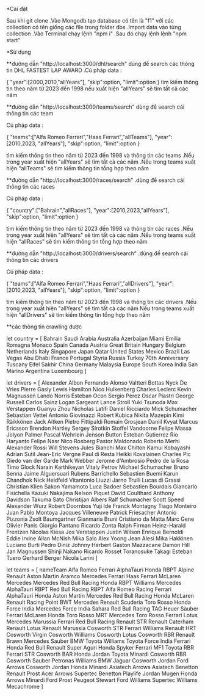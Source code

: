 *Cài đặt

Sau khi git clone
.Vào Mongodb tạo database có tên là "f1" với các collection có tên giống các file trong folder dbs
.Import data vào từng collection
.Vào Terminal chạy lệnh "npm i"
.Sau đó chạy lệnh lệnh "npm start"

*Sử dụng     

**đường dẫn "http://localhost:3000/dhl/search" dùng để search các thông tin DHL FASTEST LAP AWARD
.Cú pháp data : 

{
"year":[2000,2010,"allYears"],
"skip":option,
"limit":option
}
tìm kiếm thông tin theo năm từ 2023 đến 1998 nếu xuất hiện "allYears" sẽ tìm tất cả các năm

**đường dẫn "http://localhost:3000/teams/search" dùng để search cái thông tin các team

Cú pháp data : 

{
"teams":["Alfa Romeo Ferrari","Haas Ferrari","allTeams"],
"year":[2010,2023, "allYears"],
"skip":option,
"limit":option
}

tìm kiếm thông tin theo năm từ 2023 đến 1998 và thông tin các teams
.Nếu trong year xuất hiện "allYears" sẽ tìm tất cả các năm
.Nếu trong teams xuất hiện "allTeams" sẽ tìm kiếm thông tin tổng hợp theo năm 

**đường dẫn "http://localhost:3000/races/search"
.dùng để search cái thông tin các races

Cú pháp data : 

{
"country":["Bahrain","allRaces"],
"year":[2010,2023,"allYears"],
"skip":option,
"limit":option
}

tìm kiếm thông tin theo năm từ 2023 đến 1998 và thông tin các races 
.Nếu trong year xuất hiện "allYears" sẽ tìm tất cả các năm
.Nếu trong teams xuất hiện "allRaces" sẽ tìm kiếm thông tin tổng hợp theo năm 

**đường dẫn "http://localhost:3000/drivers/search"
.dùng để search cái thông tin các drivers

Cú pháp data : 

{
"teams":["Alfa Romeo Ferrari","Haas Ferrari","allDrivers"],
"year":[2010,2023, "allYears"],
"skip":option,
"limit":option
}

tìm kiếm thông tin theo năm từ 2023 đến 1998 và thông tin các drivers
.Nếu trong year xuất hiện "allYears" sẽ tìm tất cả các năm
Nếu trong teams xuất hiện "allDrivers" sẽ tìm kiếm thông tin tổng hợp theo năm 

**các thông tin crawling được

let country =  [
    Bahrain
    Saudi Arabia
    Australia
    Azerbaijan
    Miami
    Emilia Romagna
    Monaco
    Spain
    Canada
    Austria
    Great Britain
    Hungary
    Belgium
    Netherlands
    Italy
    Singapore
    Japan
    Qatar
    United States
    Mexico
    Brazil
    Las Vegas
    Abu Dhabi
    France
    Portugal
    Styria
    Russia
    Turkey
    70th Anniversary
    Tuscany
    Eifel
    Sakhir
    China
    Germany
    Malaysia
    Europe
    South Korea
    India
    San Marino
    Argentina
    Luxembourg
]

let drivers = [
    Alexander Albon
    Fernando Alonso
    Valtteri Bottas
    Nyck De Vries
    Pierre Gasly
    Lewis Hamilton
    Nico Hulkenberg
    Charles Leclerc
    Kevin Magnussen
    Lando Norris
    Esteban Ocon
    Sergio Perez
    Oscar Piastri
    George Russell
    Carlos Sainz
    Logan Sargeant
    Lance Stroll
    Yuki Tsunoda
    Max Verstappen
    Guanyu Zhou
    Nicholas Latifi
    Daniel Ricciardo
    Mick Schumacher
    Sebastian Vettel
    Antonio Giovinazzi
    Robert Kubica
    Nikita Mazepin
    Kimi Räikkönen
    Jack Aitken
    Pietro Fittipaldi
    Romain Grosjean
    Daniil Kvyat
    Marcus Ericsson
    Brendon Hartley
    Sergey Sirotkin
    Stoffel Vandoorne
    Felipe Massa
    Jolyon Palmer
    Pascal Wehrlein
    Jenson Button
    Esteban Gutierrez 
    Rio Haryanto
    Felipe Nasr
    Nico Rosberg
    Pastor Maldonado
    Roberto Merhi
    Alexander Rossi
    Will Stevens
    Jules Bianchi
    Max Chilton
    Kamui Kobayashi
    Adrian Sutil
    Jean-Eric Vergne
    Paul di Resta
    Heikki Kovalainen
    Charles Pic
    Giedo van der Garde
    Mark Webber
    Jerome d'Ambrosio
    Pedro de la Rosa
    Timo Glock
    Narain Karthikeyan
    Vitaly Petrov
    Michael Schumacher
    Bruno Senna
    Jaime Alguersuari
    Rubens Barrichello
    Sebastien Buemi
    Karun Chandhok
    Nick Heidfeld
    Vitantonio Liuzzi
    Jarno Trulli
    Lucas di Grassi
    Christian Klien
    Sakon Yamamoto
    Luca Badoer
    Sebastien Bourdais
    Giancarlo Fisichella
    Kazuki Nakajima
    Nelson Piquet
    David Coulthard
    Anthony Davidson
    Takuma Sato
    Christijan Albers
    Ralf Schumacher
    Scott Speed
    Alexander Wurz
    Robert Doornbos
    Yuji Ide
    Franck Montagny
    Tiago Monteiro
    Juan Pablo Montoya
    Jacques Villeneuve
    Patrick Friesacher 
    Antonio Pizzonia
    Zsolt Baumgartner
    Gianmaria Bruni
    Cristiano da Matta
    Marc Gene
    Olivier Panis
    Giorgio Pantano
    Ricardo Zonta
    Ralph Firman
    Heinz-Harald Frentzen
    Nicolas Kiesa
    Jos Verstappen
    Justin Wilson
    Enrique Bernoldi
    Eddie Irvine
    Allan McNish
    Mika Salo
    Alex Yoong
    Jean Alesi
    Mika Hakkinen
    Luciano Burti
    Pedro Diniz
    Johnny Herbert
    Gaston Mazzacane
    Damon Hill
    Jan Magnussen
    Shinji Nakano
    Ricardo Rosset
    Toranosuke Takagi
    Esteban Tuero
    Gerhard Berger
    Nicola Larini
]

let teams = [
    nameTeam
    Alfa Romeo Ferrari
    AlphaTauri Honda RBPT
    Alpine Renault
    Aston Martin Aramco Mercedes
    Ferrari
    Haas Ferrari
    McLaren Mercedes
    Mercedes
    Red Bull Racing Honda RBPT
    Williams Mercedes
    AlphaTauri RBPT
    Red Bull Racing RBPT
    Alfa Romeo Racing Ferrari
    AlphaTauri Honda
    Aston Martin Mercedes
    Red Bull Racing Honda
    McLaren Renault
    Racing Point BWT Mercedes
    Renault
    Scuderia Toro Rosso Honda
    Force India Mercedes
    Force India Sahara
    Red Bull Racing TAG Heuer
    Sauber Ferrari
    McLaren Honda
    Toro Rosso
    MRT Mercedes
    Toro Rosso Ferrari
    Lotus Mercedes
    Marussia Ferrari
    Red Bull Racing Renault
    STR Renault
    Caterham Renault
    Lotus Renault
    Marussia Cosworth
    STR Ferrari
    Williams Renault
    HRT Cosworth
    Virgin Cosworth
    Williams Cosworth
    Lotus Cosworth
    RBR Renault
    Brawn Mercedes
    Sauber BMW
    Toyota
    Williams Toyota
    Force India Ferrari
    Honda
    Red Bull Renault
    Super Aguri Honda
    Spyker Ferrari
    MF1 Toyota
    RBR Ferrari
    STR Cosworth
    BAR Honda
    Jordan Toyota
    Minardi Cosworth
    RBR Cosworth
    Sauber Petronas
    Williams BMW
    Jaguar Cosworth
    Jordan Ford
    Arrows Cosworth
    Jordan Honda
    Minardi Asiatech
    Arrows Asiatech
    Benetton Renault
    Prost Acer
    Arrows Supertec
    Benetton Playlife
    Jordan Mugen Honda
    Arrows
    Minardi Ford
    Prost Peugeot
    Stewart Ford
    Williams Supertec
    Williams Mecachrome
]
